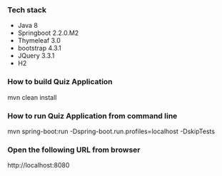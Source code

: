### Tech stack
- Java 8
- Springboot 2.2.0.M2
- Thymeleaf 3.0
- bootstrap 4.3.1
- JQuery 3.3.1
- H2﻿

### How to build Quiz Application
mvn clean install

### How to run Quiz Application from command line
mvn spring-boot:run -Dspring-boot.run.profiles=localhost -DskipTests

### Open the following URL from browser
http://localhost:8080
